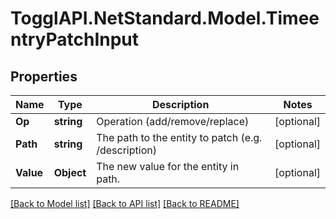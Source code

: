 # TogglAPI.NetStandard.Model.TimeentryPatchInput
## Properties

Name | Type | Description | Notes
------------ | ------------- | ------------- | -------------
**Op** | **string** | Operation (add/remove/replace) | [optional] 
**Path** | **string** | The path to the entity to patch (e.g. /description) | [optional] 
**Value** | **Object** | The new value for the entity in path. | [optional] 

[[Back to Model list]](../README.md#documentation-for-models) [[Back to API list]](../README.md#documentation-for-api-endpoints) [[Back to README]](../README.md)

